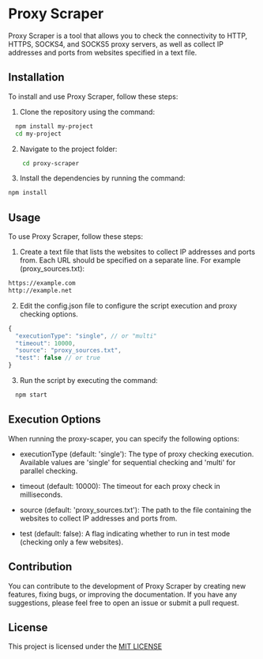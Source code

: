 
# Proxy Scraper

Proxy Scraper is a tool that allows you to check the connectivity to HTTP, HTTPS, SOCKS4, and SOCKS5 proxy servers, as well as collect IP addresses and ports from websites specified in a text file.


## Installation 

To install and use Proxy Scraper, follow these steps:

1. Clone the repository using the command:
```bash 
  npm install my-project
  cd my-project
```
2. Navigate to the project folder:
```bash
    cd proxy-scraper
```
3. Install the dependencies by running the command:
```bash
npm install
```

## Usage

To use Proxy Scraper, follow these steps:

1. Create a text file that lists the websites to collect IP addresses and ports from. Each URL should be specified on a separate line. For example (proxy_sources.txt):
```bash
https://example.com
http://example.net
```
2. Edit the config.json file to configure the script execution and proxy checking options.
```javascript
{
  "executionType": "single", // or "multi"
  "timeout": 10000,
  "source": "proxy_sources.txt",
  "test": false // or true
}
```
3. Run the script by executing the command:
```bash
  npm start
```
## Execution Options

When running the proxy-scaper, you can specify the following options:

* executionType (default: 'single'): The type of proxy checking execution. Available values are 'single' for sequential checking and 'multi' for parallel checking.

* timeout (default: 10000): The timeout for each proxy check in milliseconds.

* source (default: 'proxy_sources.txt'): The path to the file containing the websites to collect IP addresses and ports from.

* test (default: false): A flag indicating whether to run in test mode (checking only a few websites).

## Contribution

You can contribute to the development of Proxy Scraper by creating new features, fixing bugs, or improving the documentation. If you have any suggestions, please feel free to open an issue or submit a pull request.


## License

This project is licensed under the [MIT LICENSE](https://github.com/timursevimli/proxy-scraper/blob/main/LICENSE)

  
